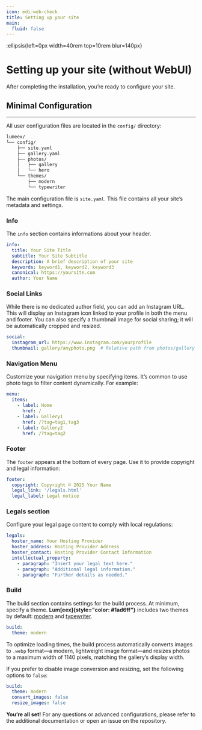 ```yaml
---
icon: mdi:web-check
title: Setting up your site
main:
  fluid: false
---
```

:ellipsis{left=0px width=40rem top=10rem blur=140px}
# Setting up your site (without WebUI)

After completing the installation, you’re ready to configure your site.

## Minimal Configuration
---


All user configuration files are located in the `config/` directory:

```sh hl_lines="3"
lumeex/
└── config/
    ├── site.yaml
    ├── gallery.yaml
    ├── photos/
    │   ├── gallery
    │   └── hero
    └── themes/
        ├── modern
        └── typewriter 
```


The main configuration file is `site.yaml`. This file contains all your site’s metadata and settings.

### Info

The `info` section contains informations about your header. 

```yaml
info:
  title: Your Site Title
  subtitle: Your Site Subtitle
  description: A brief description of your site
  keywords: keyword1, keyword2, keyword3
  canonical: https://yoursite.com
  author: Your Name
```

### Social Links

While there is no dedicated author field, you can add an Instagram URL. This will display an Instagram icon linked to your profile in both the menu and footer. You can also specify a thumbnail image for social sharing; it will be automatically cropped and resized.

```yaml
social:
  instagram_url: https://www.instagram.com/yourprofile
  thumbnail: gallery/anyphoto.png  # Relative path from photos/gallery or photos/hero directories
```

### Navigation Menu

Customize your navigation menu by specifying items. It’s common to use photo tags to filter content dynamically. For example:
```yaml
menu:
  items:
    - label: Home
      href: /
    - label: Gallery1
      href: /?tag=tag1,tag3
    - label: Gallery2
      href: /?tag=tag2

```
### Footer

The `footer` appears at the bottom of every page. Use it to provide copyright and legal information:
```yaml
footer:
  copyright: Copyright © 2025 Your Name
  legal_link: '/legals.html'
  legal_label: Legal notice
```

### Legals section

Configure your legal page content to comply with local regulations:

```yaml
legals:
  hoster_name: Your Hosting Provider
  hoster_address: Hosting Provider Address
  hoster_contact: Hosting Provider Contact Information
  intellectual_property:
    - paragraph: "Insert your legal text here."
    - paragraph: "Additional legal information."
    - paragraph: "Further details as needed."
```

### Build

The build section contains settings for the build process. At minimum, specify a theme. **Lum[eex]{style="color: #1ad6ff"}** includes two themes by default:  [modern](modern.djeex.fr) and [typewriter](https://typewriter.djeex.fr).

```yaml
build:
  theme: modern
```

To optimize loading times, the build process automatically converts images to `.webp` format—a modern, lightweight image format—and resizes photos to a maximum width of 1140 pixels, matching the gallery’s display width.

If you prefer to disable image conversion and resizing, set the following options to `false`:

```yaml hl_lines="3 4"
build:
  theme: modern
  convert_images: false
  resize_images: false
```

**You’re all set!** For any questions or advanced configurations, please refer to the additional documentation or open an issue on the repository.

##